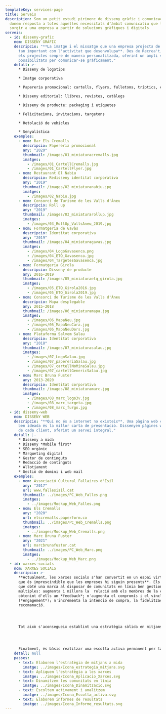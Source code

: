 ```yaml
---
templateKey: services-page
title: Serveis
description: Som un petit estudi pirinenc de disseny gràfic i comunicació que
  donem resposta a totes aquelles necessitats d'àmbit comunicatiu que li puguin
  sorgir a una empresa a partir de solucions gràfiques i digitals
serveis:
  - id: disseny-grafic
    nom: DISSENY GRÀFIC
    descripcio: "**La imatge i el missatge que una empresa projecta de si mateixa és
      tan important com l'activitat que desenvolupa**. Des de Recrea't, encarem
      els projectes sempre de manera personalitzada, oferint un ampli ventall de
      possibilitats per comunicar-se gràficament."
    detall: >-
      * Disseny de logotips

      * Imatge corporativa

      * Papereria promocional: cartells, flyers, fulletons, tríptics, calendaris, targetes...

      * Disseny editorial: llibres, revistes, catàlegs

      * Disseny de producte: packaging i etiquetes

      * Felicitacions, invitacions, targetons

      * Retolació de vehicles

      * Senyalística
    exemples:
      - nom: Bar Els Cremalls
        descripcio: Papereria promocional
        any: "2020"
        thumbnail: /images/01_miniaturacremalls.jpg
        imatges:
          - /images/01_CartellCremalls.jpg
          - /images/01_CartellFlyer.jpg
      - nom: Restaurant El Nabiu
        descripcio: Redisseny identitat corporativa
        any: "2019"
        thumbnail: /images/02_miniaturanabiu.jpg
        imatges:
          - /images/02_Nabiu.jpg
      - nom: Consorci de Turisme de les Valls d'Àneu
        descripcio: Roll up
        any: "2019"
        thumbnail: /images/03_miniaturarollup.jpg
        imatges:
          - /images/03_RollUp_VallsAneu_2019.jpg
      - nom: Formatgeria de Gavàs
        descripcio: Identitat corporativa
        any: "2019"
        thumbnail: /images/04_miniaturagavas.jpg
        imatges:
          - /images/04_LogoGavasenca.png
          - /images/04_ETQ_Gavasenca.jpg
          - /images/04_TargetesGavasenca.jpg
      - nom: Formatgeria Girola
        descripcio: Disseny de producte
        any: 2016-2019
        thumbnail: /images/05_miniaturaetq_girola.jpg
        imatges:
          - /images/05_ETQ_Girola2016.jpg
          - /images/05_ETQ_Girola2019.jpg
      - nom: Consorci de Turisme de les Valls d'Àneu
        descripcio: Mapa desplegable
        any: 2015-2018
        thumbnail: /images/06_miniaturamapa.jpg
        imatges:
          - /images/06_MapaNeu.jpg
          - /images/06_MapaNeuCara.jpg
          - /images/06_MapaNeuDors.jpg
      - nom: Plataforma Salvem Salau
        descripcio: Identitat corporativa
        any: "2018"
        thumbnail: /images/07_miniaturasalau.jpg
        imatges:
          - /images/07_LogoSalau.jpg
          - /images/07_papereriaSalau.jpg
          - /images/07_cartellNoMinaSalau.jpg
          - /images/07_cartellGenericSalau.jpg
      - nom: Marc Bruna Fuster
        any: 2013-2020
        descripcio: Identitat corporativa
        thumbnail: /images/08_miniaturamarc.jpg
        imatges:
          - /images/08_marc_logo3v.jpg
          - /images/08_marc_targeta.jpg
          - /images/08_marc_furgo.jpg
  - id: disseny-web
    nom: DISSENY WEB
    descripcio: "**Qui no és a internet no existeix**. Una pàgina web corporativa
      ben ideada és la millor carta de presentació. Dissenyem pàgines web a mida
      de cada client, oferint un servei integral."
    detall: |-
      * Disseny a mida
      * Disseny *Mobile first*
      * SEO orgànic
      * Màrqueting digital
      * Gestor de continguts
      * Redacció de continguts
      * Allotjament
      * Gestió de domini i web mail
    exemples:
      - nom: Associació Cultural Fallaires d'Isil
        any: "2017"
        url: www.fallesisil.cat
        thumbnail: ../images/PC_Web_Falles.png
        imatges:
          - ../images/Mockup_Web_Falles.png
      - nom: Els Cremalls
        any: "2020"
        url: elscremalls.paperform.co
        thumbnail: ../images/PC_Web_Cremalls.png
        imatges:
          - ../images/Mockup_Web_Cremalls.png
      - nom: Marc Bruna Fuster
        any: "2021"
        url: marcbrunafuster.cat
        thumbnail: ../images/PC_Web_Marc.png
        imatges:
          - ../images/Mockup_Web_Marc.png
  - id: xarxes-socials
    nom: XARXES SOCIALS
    descripcio: >-
      **Actualment, les xarxes socials s'han convertit en un espai virtual en el
      que és imprescindible que les empreses hi siguin presents**. Els beneficis
      que obté una marca al disposar de comunitats en línia ben gestionades són
      múltiples: augmenta i millora la  relació amb els membres de la comunitat,
      obtenint d'ells un *feedback*; n'augmenta el compromís i el vincle
      (*engagement*); n'incrementa la intenció de compra, la fidelització i la
      recomanació.




      Tot això s'aconsegueix establint una estratègia sòlida en mitjans socials i augmentant la presència i l'activitat de l'empresa en aquests mitjançant continguts de qualitat, originals i que atreguin al públic objectiu.




      Finalment, és bàsic realitzar una escolta activa permanent per tal de recopilar informació que serà clau per a la empresa.
    detall: null
    passes:
      - text: Elaborem l'estratègia de mitjans a mida
        imatge: ../images/Icona_estrategia_mitjans.svg
      - text: Apliquem l'estratègia a les xarxes
        imatge: ../images/Icona_Aplicacio_Xarxes.svg
      - text: Dinamitzem les comunitats en línia
        imatge: ../images/Icona_Dinamitzacio.svg
      - text: Escoltem activament i analitzem
        imatge: ../images/Icona_Escolta_activa.svg
      - text: Elaborem informes de resultats
        imatge: ../images/Icona_Informe_resultats.svg
---
```

